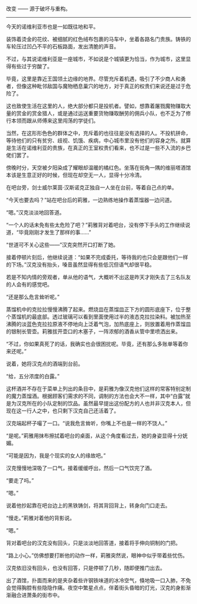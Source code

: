 改变 —— 源于破坏与重构。

---

今天的诺维利亚市也是一如既往地和平。

装饰着烫金的花纹、被细腻的红色绒布包裹的马车中，坐着各路名门贵族。铸铁的车轮压过凹凸不平的石板路面，发出清脆的声音。

不过，与其说诺维利亚是一座城市，不如说是个城镇更为恰当，作为城市，这里显得有些过于穷酸了。

毕竟，这里是靠近王国领土边缘的地界。尽管充斥着机遇，吸引了不少商人和勇者，但像这种毗邻敌国与魔物栖息巢穴的地方，对于真正的权贵们来说还是过于危险了。

这也致使生活在这里的人，绝大部分都只是投机者。譬如，想靠着屠戮魔物赚取大量的赏金的赏金猎人，或是通过运送重要货物赚取酬劳的佣兵小队，也不乏为了修行本领而跟从师傅来这里闯荡的学徒们。

当然，在这形形色色的群体之中，充斥着的也往往是没有选择的人。不投机拼命，等待他们的只有贫穷、歧视、饥饿、疾病，中心城市里没有他们的容身之所。就算是生活在诺维利亚的贵族，在真正的王室权贵们看来，也不过是一些不入流的乡巴佬们罢了。

傍晚时分，天空被夕阳染成了耀眼却温暖的橘红色。坐落在街角一隅的维丽塔酒馆本该是生意正好的时候，但现在却空无一人，显得十分冷清。

在吧台旁，剑士威尔莱茵·汉斯诺克正独自一人坐在台前，等着自己点的单。

“今天也要去吗？”站在吧台后的莉雅，一边熟练地操作着蒸馏器一边问道。

“嗯。”汉克淡淡地回答道。

“一个人的话未免有些太危险了吧？”莉雅背对着吧台，没有停下手头的工作继续说道，“毕竟刚刚才发生了那样的事……”

“世道可不关心这些——”汉克突然开口打断了她。

接着停顿片刻后，他继续说道：“如果不完成委托，等待我的也只会是跟他们一样的下场。”汉克没有抬头，嗓音虽然显得有些低沉但语气却很平稳。

若是不知内情的旁观者，单从他的语气，大概听不出这是昨天才刚失去了三名队友的人会有的感觉吧。

“还是那么危言耸听呢。”

蒸馏机中的克拉拉慢慢沸腾了起来。燃烧皿在蒸馏皿正下方的圆形底座下，位于整个蒸馏机的最底部。透过玻璃可以看到里面使用过半的液态克拉拉染料。被加热至沸腾的淡蓝色克拉拉原液不停地向上泛着气泡，加热底座上，则放置着用作蒸馏皿的银制长管壶。莉雅拔开壶口的木塞子，一阵浓郁的酒香从管中里喷洒出来。

“不过，你如果真死了的话，我确实也会很困扰呢。毕竟，还有那么多账单等着你来还呢。”

说着，她将汉克点的酒端到台前。

“给，五分浓度的白露。”

这杯酒并不存在于菜单上列出的条目中，是莉雅为像汉克他们这样的常客特别定制的魔力蒸馏酒。根据顾客们需求的不同，调制的方法也会大不一样，其中“白露”就是为汉克所在的小队定制的饮品。虽然最早提出这份配方的人也并非汉克本人，但现在这一行人之中，也只剩下汉克自己还活着了。

汉克端起杯子嘬了一口。“说我危言耸听，你嘴上不也是一样的不饶人。”

“是呢。”莉雅用抹布擦拭着吧台的桌面，从这个角度看过去，她的身姿显得十分妩媚。

“可能是因为，我是个现实的女人的缘故吧。”

汉克慢慢地深吸了一口气，接着缓缓呼出，然后一口气饮完了酒。

“要走了吗。”

“嗯。”

说着他抄起靠在吧台边上的黑铁铸剑，将其背回背上，转身向门口走去。

“慢走。”莉雅对着他的背影说。

“嗯。”

背对着吧台的汉克没有回头，只是淡淡地回答道，接着将手伸向铜制的门把。

“路上小心。”仿佛想要打断他的动作一样，莉雅突然说，眼神中似乎带着些忧伤。

汉克依旧没有回头，也没有回答，只是停顿了几秒，随即便推门出去。

出了酒馆，扑面而来的是夹杂着些许钢铁味道的冰冷空气，倏地吸一口入肺，不免会觉得胸腔有些隐隐作痛。夜空中繁星点点，伴着街头昏暗的灯光，汉克的身影渐渐融合进萧条的街市中。

